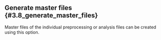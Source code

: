 Generate master files {#3.8_generate_master_files}
---------------------

Master files of the individual preprocessing or analysis files can be
created using this option.
